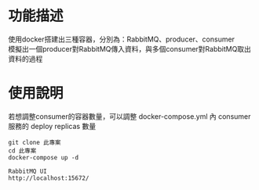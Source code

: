 # 功能描述

使用docker搭建出三種容器，分別為：RabbitMQ、producer、consumer  
模擬出一個producer對RabbitMQ傳入資料，與多個consumer對RabbitMQ取出資料的過程    

# 使用說明

若想調整consumer的容器數量，可以調整 docker-compose.yml 內 consumer 服務的 deploy replicas 數量

```
git clone 此專案
cd 此專案
docker-compose up -d
```

```
RabbitMQ UI
http://localhost:15672/
```
